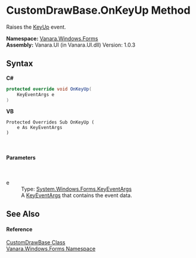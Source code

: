 # CustomDrawBase.OnKeyUp Method 
 

Raises the <a href="http://msdn2.microsoft.com/en-us/library/ey143f2h" target="_blank">KeyUp</a> event.

**Namespace:**&nbsp;<a href="c580cf52-4028-70db-28d0-f9b1abc03861">Vanara.Windows.Forms</a><br />**Assembly:**&nbsp;Vanara.UI (in Vanara.UI.dll) Version: 1.0.3

## Syntax

**C#**<br />
``` C#
protected override void OnKeyUp(
	KeyEventArgs e
)
```

**VB**<br />
``` VB
Protected Overrides Sub OnKeyUp ( 
	e As KeyEventArgs
)
```

<br />

#### Parameters
&nbsp;<dl><dt>e</dt><dd>Type: <a href="http://msdn2.microsoft.com/en-us/library/1660kh1c" target="_blank">System.Windows.Forms.KeyEventArgs</a><br />A <a href="http://msdn2.microsoft.com/en-us/library/1660kh1c" target="_blank">KeyEventArgs</a> that contains the event data.</dd></dl>

## See Also


#### Reference
<a href="3dfecf50-27b2-9ad4-b70a-b00a5fa79a69">CustomDrawBase Class</a><br /><a href="c580cf52-4028-70db-28d0-f9b1abc03861">Vanara.Windows.Forms Namespace</a><br />
